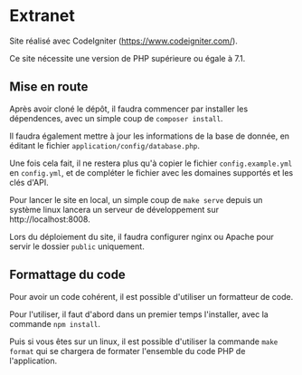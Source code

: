 Extranet
========

Site réalisé avec CodeIgniter (https://www.codeigniter.com/).

Ce site nécessite une version de PHP supérieure ou égale à 7.1.

## Mise en route

Après avoir cloné le dépôt, il faudra commencer par installer les dépendences,
avec un simple coup de `composer install`.

Il faudra également mettre à jour les informations de la base de donnée, en
éditant le fichier `application/config/database.php`.

Une fois cela fait, il ne restera plus qu'à copier le fichier
`config.example.yml` en `config.yml`, et de compléter le fichier avec les
domaines supportés et les clés d'API.

Pour lancer le site en local, un simple coup de `make serve` depuis un système
linux lancera un serveur de développement sur http://localhost:8008.

Lors du déploiement du site, il faudra configurer nginx ou Apache pour servir
le dossier `public` uniquement.

## Formattage du code

Pour avoir un code cohérent, il est possible d'utiliser un formatteur de code.

Pour l'utiliser, il faut d'abord dans un premier temps l'installer, avec
la commande `npm install`.

Puis si vous êtes sur un linux, il est possible d'utiliser la commande
`make format` qui se chargera de formater l'ensemble du code PHP de
l'application.
